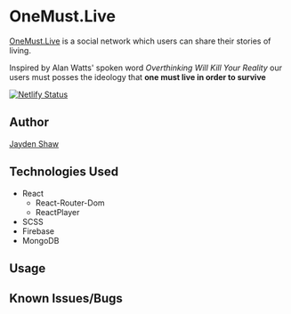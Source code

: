 # OneMust.Live

[OneMust.Live](https://onemust.live) is a social network which users can share their stories of living. 

Inspired by Alan Watts' spoken word *Overthinking Will Kill Your Reality* our users must posses the ideology that **one must live in order to survive**

[![Netlify Status](https://api.netlify.com/api/v1/badges/53b8097c-78bd-4db3-a63b-ea891f0cb08f/deploy-status)](https://app.netlify.com/sites/jolly-curran-400586/deploys)

## Author
[Jayden Shaw](https://github.com/jshaw990/)

## Technologies Used
- React
    - React-Router-Dom
    - ReactPlayer
- SCSS
- Firebase
- MongoDB

## Usage

## Known Issues/Bugs